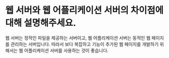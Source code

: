 # 웹 서버와 웹 어플리케이션 서버의 차이점에 대해 설명해주세요.

웹 서버는 정적인 파일을 제공하는 서버이고, 웹 어플리케이션 서버는 동적인 웹 페이지를 관리하는 서버입니다. 따라서 보다 복잡하고 기능이 추가된 웹 페이지를 개발하기 위해서는 웹 어플리케이션 서버를 사용하는 것이 좋습니다.